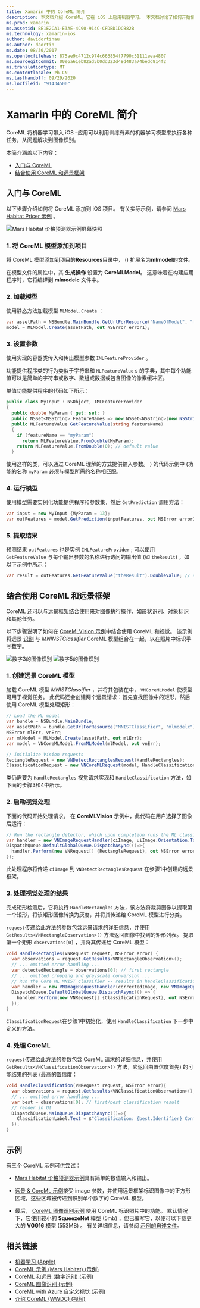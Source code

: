 ```yaml
---
title: Xamarin 中的 CoreML 简介
description: 本文档介绍 CoreML，它在 iOS 上启用机器学习。 本文档讨论了如何开始使用 CoreML，以及如何将其与远景框架一起使用。
ms.prod: xamarin
ms.assetid: BE1E2CA1-E3AE-4C90-914C-CFDBD1DCB82B
ms.technology: xamarin-ios
author: davidortinau
ms.author: daortin
ms.date: 08/30/2017
ms.openlocfilehash: 875ae9c4712c974c663854f7790c51111eea4807
ms.sourcegitcommit: 00e6a61eb82ad5b0dd323d48d483a74bedd814f2
ms.translationtype: MT
ms.contentlocale: zh-CN
ms.lasthandoff: 09/29/2020
ms.locfileid: "91434500"
---
```

# <a name="introduction-to-coreml-in-xamarinios"></a>Xamarin 中的 CoreML 简介

CoreML 将机器学习带入 iOS –应用可以利用训练有素的机器学习模型来执行各种任务，从问题解决到图像识别。

本简介涵盖以下内容：

- [入门与 CoreML](#coreml)
- [结合使用 CoreML 和远景框架](#coremlvision)

<a name="coreml"></a>

## <a name="getting-started-with-coreml"></a>入门与 CoreML

以下步骤介绍如何将 CoreML 添加到 iOS 项目。 有关实际示例，请参阅 [Mars Habitat Pricer 示例](/samples/xamarin/ios-samples/ios12-marshabitatcoremltimer/) 。

![Mars Habitat 价格预测器示例屏幕快照](coreml-images/marspricer-heading.png)

### <a name="1-add-the-coreml-model-to-the-project"></a>1. 将 CoreML 模型添加到项目

将 CoreML 模型添加到项目的**Resources**目录中， () 扩展名为**mlmodel**的文件。 

在模型文件的属性中，其 **生成操作** 设置为 **CoreMLModel**。 这意味着在构建应用程序时，它将编译到 **mlmodelc** 文件中。

### <a name="2-load-the-model"></a>2. 加载模型

使用静态方法加载模型 `MLModel.Create` ：

```csharp
var assetPath = NSBundle.MainBundle.GetUrlForResource("NameOfModel", "mlmodelc");
model = MLModel.Create(assetPath, out NSError error1);
```

### <a name="3-set-the-parameters"></a>3. 设置参数

使用实现的容器类传入和传出模型参数 `IMLFeatureProvider` 。

功能提供程序类的行为类似于字符串和 `MLFeatureValue` s 的字典，其中每个功能值可以是简单的字符串或数字、数组或数据或包含图像的像素缓冲区。

单值功能提供程序的代码如下所示：

```csharp
public class MyInput : NSObject, IMLFeatureProvider
{
  public double MyParam { get; set; }
  public NSSet<NSString> FeatureNames => new NSSet<NSString>(new NSString("myParam"));
  public MLFeatureValue GetFeatureValue(string featureName)
  {
    if (featureName == "myParam")
      return MLFeatureValue.FromDouble(MyParam);
    return MLFeatureValue.FromDouble(0); // default value
  }
```

使用这样的类，可以通过 CoreML 理解的方式提供输入参数。 ) 的代码示例中 (功能的名称 `myParam` 必须与模型所需的名称相匹配。

### <a name="4-run-the-model"></a>4. 运行模型

使用模型需要实例化功能提供程序和参数集，然后 `GetPrediction` 调用方法：

```csharp
var input = new MyInput {MyParam = 13};
var outFeatures = model.GetPrediction(inputFeatures, out NSError error2);
```

### <a name="5-extract-the-results"></a>5. 提取结果

预测结果 `outFeatures` 也是实例 `IMLFeatureProvider` ; 可以使用 `GetFeatureValue` 与每个输出参数的名称进行访问的输出值 (如 `theResult`) ，如以下示例中所示：

```csharp
var result = outFeatures.GetFeatureValue("theResult").DoubleValue; // eg. 6227020800
```

<a name="coremlvision"></a>

## <a name="using-coreml-with-the-vision-framework"></a>结合使用 CoreML 和远景框架

CoreML 还可以与远景框架结合使用来对图像执行操作，如形状识别、对象标识和其他任务。

以下步骤说明了如何在 [CoreMLVision 示例](/samples/xamarin/ios-samples/ios11-coremlvision)中结合使用 CoreML 和视觉。 该示例将远景 [识别](~/ios/platform/introduction-to-ios11/vision.md#rectangles) 与 _MNINSTClassifier_ CoreML 模型组合在一起，以在照片中标识手写数字。

![数字3的图像识别](coreml-images/vision3.png) ![数字5的图像识别](coreml-images/vision5.png)

### <a name="1-create-a-vision-coreml-model"></a>1. 创建远景 CoreML 模型

加载 CoreML 模型 _MNISTClassifier_ ，并将其包装在中， `VNCoreMLModel` 使模型可用于视觉任务。 此代码还会创建两个远景请求：首先查找图像中的矩形，然后使用 CoreML 模型处理矩形：

```csharp
// Load the ML model
var bundle = NSBundle.MainBundle;
var assetPath = bundle.GetUrlForResource("MNISTClassifier", "mlmodelc");
NSError mlErr, vnErr;
var mlModel = MLModel.Create(assetPath, out mlErr);
var model = VNCoreMLModel.FromMLModel(mlModel, out vnErr);

// Initialize Vision requests
RectangleRequest = new VNDetectRectanglesRequest(HandleRectangles);
ClassificationRequest = new VNCoreMLRequest(model, HandleClassification);
```

类仍需要为 `HandleRectangles` 视觉请求实现和 `HandleClassification` 方法，如下面的步骤3和4中所示。

### <a name="2-start-the-vision-processing"></a>2. 启动视觉处理

下面的代码开始处理请求。 在 **CoreMLVision** 示例中，此代码在用户选择了图像后运行：

```csharp
// Run the rectangle detector, which upon completion runs the ML classifier.
var handler = new VNImageRequestHandler(ciImage, uiImage.Orientation.ToCGImagePropertyOrientation(), new VNImageOptions());
DispatchQueue.DefaultGlobalQueue.DispatchAsync(()=>{
  handler.Perform(new VNRequest[] {RectangleRequest}, out NSError error);
});
```

此处理程序将传递 `ciImage` 到 `VNDetectRectanglesRequest` 在步骤1中创建的远景框架。

### <a name="3-handle-the-results-of-vision-processing"></a>3. 处理视觉处理的结果

完成矩形检测后，它将执行 `HandleRectangles` 方法，该方法将裁剪图像以提取第一个矩形，将该矩形图像转换为灰度，并将其传递给 CoreML 模型进行分类。

`request`传递给此方法的参数包含远景请求的详细信息，并使用 `GetResults<VNRectangleObservation>()` 方法返回图像中找到的矩形列表。 提取第一个矩形 `observations[0]` ，并将其传递给 CoreML 模型：

```csharp
void HandleRectangles(VNRequest request, NSError error) {
  var observations = request.GetResults<VNRectangleObservation>();
  // ... omitted error handling ...
  var detectedRectangle = observations[0]; // first rectangle
  // ... omitted cropping and greyscale conversion ...
  // Run the Core ML MNIST classifier -- results in handleClassification method
  var handler = new VNImageRequestHandler(correctedImage, new VNImageOptions());
  DispatchQueue.DefaultGlobalQueue.DispatchAsync(() => {
    handler.Perform(new VNRequest[] {ClassificationRequest}, out NSError err);
  });
}
```

`ClassificationRequest`在步骤1中初始化，使用 `HandleClassification` 下一步中定义的方法。

### <a name="4-handle-the-coreml"></a>4. 处理 CoreML

`request`传递给此方法的参数包含 CoreML 请求的详细信息，并使用 `GetResults<VNClassificationObservation>()` 方法，它返回由置信度首先) 的可能结果的列表 (最高的置信度：

```csharp
void HandleClassification(VNRequest request, NSError error){
  var observations = request.GetResults<VNClassificationObservation>();
  // ... omitted error handling ...
  var best = observations[0]; // first/best classification result
  // render in UI
  DispatchQueue.MainQueue.DispatchAsync(()=>{
    ClassificationLabel.Text = $"Classification: {best.Identifier} Confidence: {best.Confidence * 100f:#.00}%";
  });
}
```

## <a name="samples"></a>示例

有三个 CoreML 示例可供尝试：

- [Mars Habitat 价格预测器示例](/samples/xamarin/ios-samples/ios12-marshabitatcoremltimer/)具有简单的数值输入和输出。

- [远景 & CoreML 示例](/samples/xamarin/ios-samples/ios11-coremlvision)接受 image 参数，并使用远景框架标识图像中的正方形区域，这些区域被传递到识别单个数字的 CoreML 模型。

- 最后， [CoreML 图像识别示例](/samples/xamarin/ios-samples/ios11-coremlimagerecognition) 使用 CoreML 标识照片中的功能。 默认情况下，它使用较小的 **SqueezeNet** 模型 (5mb) ，但已编写它，以便可以下载更大的 **VGG16** 模型 (553MB) 。 有关详细信息，请参阅 [示例的自述文件](https://github.com/xamarin/ios-samples/blob/master/ios11/CoreMLImageRecognition/CoreMLImageRecognition/README.md)。

## <a name="related-links"></a>相关链接

- [机器学习 (Apple) ](https://developer.apple.com/machine-learning/)
- [CoreML 示例 (Mars Habitat)  (示例) ](/samples/xamarin/ios-samples/ios12-marshabitatcoremltimer/)
- [CoreML 和远景 (数字识别)  (示例) ](/samples/xamarin/ios-samples/ios11-coremlvision)
- [CoreML 图像识别 (示例) ](/samples/xamarin/ios-samples/ios11-coremlimagerecognition)
- [CoreML with Azure 自定义视觉 (示例) ](/samples/xamarin/ios-samples/ios11-coremlazuremodel)
- [介绍 CoreML (WWDC)  (视频) ](https://developer.apple.com/videos/play/wwdc2017/703/)